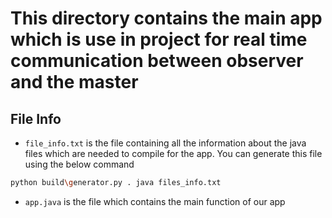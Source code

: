 # This directory contains the main app which is use in project for real time communication between observer and the master
## File Info
- `file_info.txt` is the file containing all the information about the java files which are needed to compile for the app. You can generate this file using the below command
```bash
python build\generator.py . java files_info.txt
```
- `app.java` is the file which contains the main function of our app